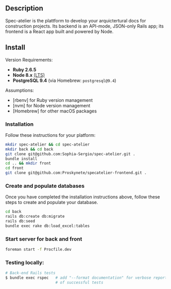 ## Description

Spec-atelier is the plattform to develop your arquictertural docs for construction projects. Its backend is an API-mode, JSON-only Rails app;
its frontend is a React app built and powered by Node.

## Install

Version Requirements:

- **Ruby 2.6.5**
- **Node 8.x** [(LTS)](https://github.com/nodejs/Release#release-schedule1)
- **PostgreSQL 9.4** (via Homebrew: `postgresql@9.4`)

Assumptions:

- [rbenv] for Ruby version management
- [nvm] for Node version management
- [Homebrew] for other macOS packages

### Installation

Follow these instructions for your platform:
```bash
mkdir spec-atelier && cd spec-atelier
mkdir back && cd back
git clone git@github.com:Sophia-Sergio/spec-atelier.git .
bundle install
cd .. && mkdir front
cd front
git clone git@github.com:Proskynete/specatelier-frontend.git .

```

### Create and populate databases

Once you have completed the installation instructions above, follow these steps to create and
populate your database.

```bash
cd back
rails db:create db:migrate
rails db:seed
bundle exec rake db:load_excel:tables
```

### Start server for back and front

```bash
foreman start -f Procfile.dev
```

### Testing locally:

```bash
# Back-end Rails tests
$ bundle exec rspec   # add "--format documentation" for verbose reporting
                      # of successful tests
```
